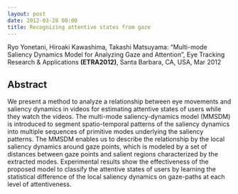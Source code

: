 ```yaml
---
layout: post
date: 2012-03-28 00:00
title: Recognizing attentive states from gaze
---
```


Ryo Yonetani, Hiroaki Kawashima, Takashi Matsuyama: “Multi-mode Saliency Dynamics Model for Analyzing Gaze and Attention”, Eye Tracking Research & Applications **(ETRA2012)**, Santa Barbara, CA, USA, Mar 2012

<!--more-->

## Abstract

We present a method to analyze a relationship between eye movements and saliency dynamics in videos for estimating attentive states of users while they watch the videos. The multi-mode saliency-dynamics model (MMSDM) is introduced to segment spatio-temporal patterns of the saliency dynamics into multiple sequences of primitive modes underlying the saliency patterns. The MMSDM enables us to describe the relationship by the local saliency dynamics around gaze points, which is modeled by a set of distances between gaze points and salient regions characterized by the extracted modes. Experimental results show the effectiveness of the proposed model to classify the attentive states of users by learning the statistical difference of the local saliency dynamics on gaze-paths at each level of attentiveness.
